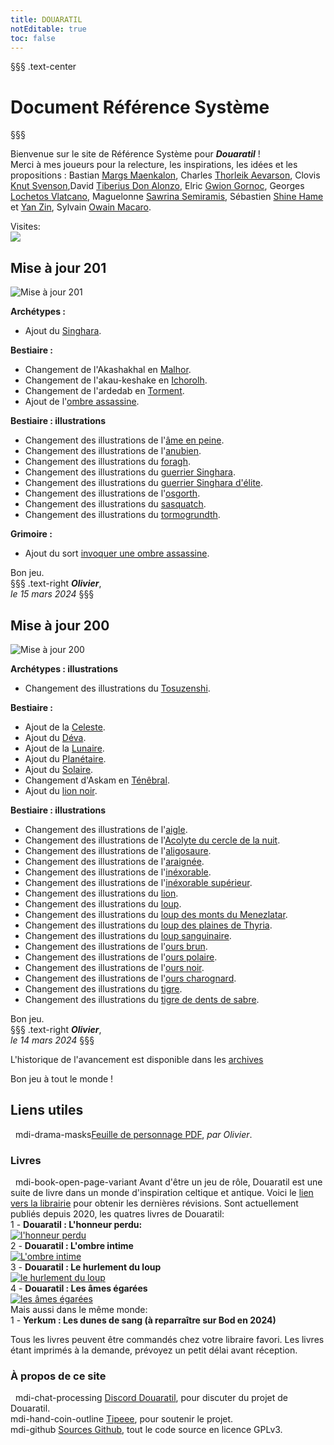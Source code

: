 ```yaml
---
title: DOUARATIL
notEditable: true
toc: false
---
```

§§§ .text-center
# Document Référence Système
§§§

<v-row>

<v-col cols="12" md="6">

Bienvenue sur le site de Référence Système pour _**Douaratil**_ !  
Merci à mes joueurs pour la relecture, les inspirations, les idées et les propositions : Bastian [Margs Maenkalon](/bestiaire/margs-maenkalon), Charles [Thorleik Aevarson](/bestiaire/thorleik-aevarson), Clovis [Knut Svenson](/bestiaire/knut-svenson),David [Tiberius Don Alonzo](/bestiaire/tiberius-don-alonzo), Elric [Gwion Gornoc](/bestiaire/gwion-gornoc), Georges [Lochetos Vlatcano](/bestiaire/lochetos-vlatcano), Maguelonne [Sawrina Semiramis](/bestiaire/sawrina-semiramis), Sébastien [Shine Hame](/bestiaire/shine-hame) et [Yan Zin](/bestiaire/yan-zin), Sylvain [Owain Macaro](/bestiaire/owain-macaro).  

Visites:   
<a href="http://www.mon-compteur.fr"><img src="http://www.mon-compteur.fr/html_c01genv2-241098-5" border="0" /></a>

## Mise à jour 201
![Mise à jour 201](https://www.douaratil.fr/illustrations/site/maj201.jpeg)  

**Archétypes :**   
- Ajout du [Singhara](/archetypes/singhara).  

**Bestiaire :**   
- Changement de l'Akashakhal en [Malhor](/bestiaire/malhor).  
- Changement de l'akau-keshake en [Ichorolh](/bestiaire/ichorolh).  
- Changement de l'ardedab en [Torment](/bestiaire/torment).  
- Ajout de l'[ombre assassine](/bestiaire/ombre-assassine).  

**Bestiaire : illustrations**   
- Changement des illustrations de l'[âme en peine](/bestiaire/ame-en-peine).  
- Changement des illustrations de l'[anubien](/bestiaire/anubien).   
- Changement des illustrations du [foragh](/bestiaire/foragh).  
- Changement des illustrations du [guerrier Singhara](/bestiaire/guerrier-singhara).  
- Changement des illustrations du [guerrier Singhara d'élite](/bestiaire/guerrier-singhara-elite).  
- Changement des illustrations de l'[osgorth](/bestiaire/osgorth).  
- Changement des illustrations du [sasquatch](/bestiaire/sasquatch).  
- Changement des illustrations du [tormogrundth](/bestiaire/tormogrundth).  

**Grimoire :**   
- Ajout du sort [invoquer une ombre assassine](/grimoire/invoquer-une-ombre-assassine).  



Bon jeu.     
§§§ .text-right
_**Olivier**_,  
_le 15 mars 2024_
§§§

## Mise à jour 200
![Mise à jour 200](https://www.douaratil.fr/illustrations/site/maj200.jpeg)  

**Archétypes : illustrations**   
- Changement des illustrations du [Tosuzenshi](/archetypes/totsuzenshi).  

**Bestiaire :**   
- Ajout de la [Celeste](/bestiaire/celeste).  
- Ajout du [Déva](/bestiaire/deva).  
- Ajout de la [Lunaire](/bestiaire/lunaire).  
- Ajout du [Planétaire](/bestiaire/planetaire).  
- Ajout du [Solaire](/bestiaire/solaire).  
- Changement d'Askam en [Ténêbral](/bestiaire/tenebral).  
- Ajout du [lion noir](/bestiaire/lion-noir).  


**Bestiaire : illustrations**   
- Changement des illustrations de l'[aigle](/bestiaire/aigle).  
- Changement des illustrations de l'[Acolyte du cercle de la nuit](/bestiaire/acolyte-du-cercle-de-la-nuit).  
- Changement des illustrations de l'[aligosaure](/bestiaire/aligosaure).  
- Changement des illustrations de l'[araignée](/bestiaire/araignee).  
- Changement des illustrations de l'[inéxorable](/bestiaire/inexorable).  
- Changement des illustrations de l'[inéxorable supérieur](/bestiaire/inexorable-superieur).  
- Changement des illustrations du [lion](/bestiaire/lion).  
- Changement des illustrations du [loup](/bestiaire/loup).  
- Changement des illustrations du [loup des monts du Menezlatar](/bestiaire/loup-des-monts-du-menezlatar). 
- Changement des illustrations du [loup des plaines de Thyria](/bestiaire/loup-des-plaines-de-thyria). 
- Changement des illustrations du [loup sanguinaire](/bestiaire/loup-sanguinaire). 
- Changement des illustrations de l'[ours brun](/bestiaire/ours-brun).  
- Changement des illustrations de l'[ours polaire](/bestiaire/ours-polaire).  
- Changement des illustrations de l'[ours noir](/bestiaire/ours-noir).  
- Changement des illustrations de l'[ours charognard](/bestiaire/ours-charognard).  
- Changement des illustrations du [tigre](/bestiaire/tigre). 
- Changement des illustrations du [tigre de dents de sabre](/bestiaire/tigre-a-dents-de-sabre). 

Bon jeu.     
§§§ .text-right
_**Olivier**_,  
_le 14 mars 2024_
§§§


L'historique de l'avancement est disponible dans les [archives](/archives/)

Bon jeu à tout le monde !

</v-col>

<v-col cols="12" md="6">  

## Liens utiles
&nbsp;
<v-icon>mdi-drama-masks</v-icon>[Feuille de personnage PDF](https://www.douaratil.fr/feuilledejdr/FDPgenerique.pdf), _par Olivier_.  

### Livres
&nbsp;
<v-icon>mdi-book-open-page-variant</v-icon>  Avant d'être un jeu de rôle, Douaratil est une suite de livre dans un monde d'inspiration celtique et antique. Voici le [lien vers la librairie](https://www.bod.fr/librairie/catalogsearch/result/?q=Douaratil) pour obtenir les dernières révisions. Sont actuellement publiés depuis 2020, les quatres livres de Douaratil:  
1 - **Douaratil : L'honneur perdu:**  
[![l'honneur perdu](https://www.douaratil.fr/illustrations/site/lhonneurperdu.jpeg)](https://librairie.bod.fr/lhonneur-perdu-olivier-hovasse-9782322234479)  
2 - **Douaratil : L'ombre intime**  
[![L'ombre intime](https://www.douaratil.fr/illustrations/site/lombreintime.jpeg)](https://librairie.bod.fr/lombre-intime-olivier-hovasse-9782322239511)  
3 - **Douaratil : Le hurlement du loup**   
[![le hurlement du loup](https://www.douaratil.fr/illustrations/site/lehurlementduloup.jpeg)](https://librairie.bod.fr/le-hurlement-du-loup-olivier-hovasse-9782322252114)  
4 - **Douaratil : Les âmes égarées**   
[![les âmes égarées](https://www.douaratil.fr/illustrations/site/lesamesegarees.jpeg)](https://librairie.bod.fr/les-ames-egarees-olivier-hovasse-9782322506552)  
Mais aussi dans le même monde:   
1 - **Yerkum : Les dunes de sang (à reparraître sur Bod en 2024)**   


Tous les livres peuvent être commandés chez votre libraire favori. Les livres étant imprimés à la demande, prévoyez un petit délai avant réception.    

### À propos de ce site
&nbsp;
<v-icon>mdi-chat-processing</v-icon> [Discord Douaratil](https://discord.gg/Q9hv6FD7), pour discuter du projet de Douaratil.  
<v-icon>mdi-hand-coin-outline</v-icon> [Tipeee](https://fr.tipeee.com/douaratil), pour soutenir le projet.  
<v-icon>mdi-github</v-icon> [Sources Github](https://github.com/Douaratil/douaratil-drs), tout le code source en licence GPLv3.  


</v-col>

</v-row>
